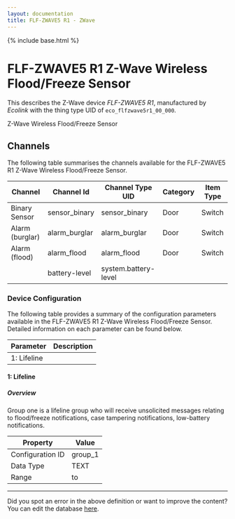 ```yaml
---
layout: documentation
title: FLF-ZWAVE5 R1 - ZWave
---
```


{% include base.html %}

# FLF-ZWAVE5 R1 Z-Wave Wireless Flood/Freeze Sensor

This describes the Z-Wave device *FLF-ZWAVE5 R1*, manufactured by *Ecolink* with the thing type UID of ```eco_flfzwave5r1_00_000```. 

Z-Wave Wireless Flood/Freeze Sensor


## Channels
The following table summarises the channels available for the FLF-ZWAVE5 R1 Z-Wave Wireless Flood/Freeze Sensor.

| Channel | Channel Id | Channel Type UID | Category | Item Type |
|---------|------------|------------------|----------|-----------|
| Binary Sensor | sensor_binary | sensor_binary | Door | Switch |
| Alarm (burglar) | alarm_burglar | alarm_burglar | Door | Switch |
| Alarm (flood) | alarm_flood | alarm_flood | Door | Switch |
|  | battery-level | system.battery-level |  |  |


### Device Configuration
The following table provides a summary of the configuration parameters available in the FLF-ZWAVE5 R1 Z-Wave Wireless Flood/Freeze Sensor.
Detailed information on each parameter can be found below.

| Parameter   | Description |
|-------------|-------------|
| 1: Lifeline |  |


#### 1: Lifeline

  


##### Overview 

Group one is a lifeline group who will receive unsolicited messages relating to flood/freeze notifications, case tampering notifications, low-battery notifications.


| Property         | Value    |
|------------------|----------|
| Configuration ID | group_1 |
| Data Type        | TEXT |
| Range |  to  |


---

Did you spot an error in the above definition or want to improve the content?
You can edit the database [here](http://www.cd-jackson.com/index.php/zwave/zwave-device-database/zwave-device-list/devicesummary/744).
